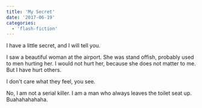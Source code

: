 ```yaml
---
title: 'My Secret'
date: '2017-06-19'
categories:
  - 'flash-fiction'
---
```


I have a little secret, and I will tell you.

<!-- truncate -->

I saw a beautiful woman at the airport. She was stand offish, probably used to
men hurting her. I would not hurt her, because she does not matter to me. But I
have hurt others.

I don't care what they feel, you see.

No, I am not a serial killer. I am a man who always leaves the toilet seat up.
Buahahahahaha.

